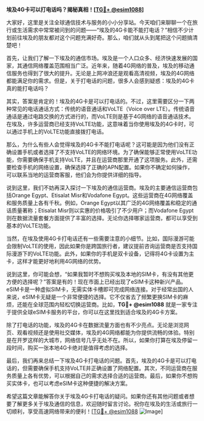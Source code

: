 **埃及4G卡可以打电话吗？揭秘真相！[[TG💪+ @esim1088](https://t.me/s/esim1088)]**

大家好，这里是关注全球通信技术与服务的小小分享站。今天咱们来聊聊一个在旅行或生活需求中常常被问到的问题——“埃及的4G卡能不能打电话？”相信不少计划前往埃及的朋友都对这个问题充满好奇。那么，咱们就从头到尾把这个问题搞清楚吧！

首先，让我们了解一下埃及的通信市场。埃及是一个人口众多、经济快速发展的国家，其通信网络覆盖范围相当广泛。近年来，随着4G网络的普及，埃及的移动通信服务也得到了很大的提升。无论是上网冲浪还是观看高清视频，埃及的4G网络都能满足你的需求。但是，关于打电话的问题，很多人会感到疑惑：埃及的4G卡真的能打电话吗？

其实，答案是肯定的！埃及的4G卡是可以打电话的。不过，这里需要区分一下两种常见的电话通话方式：传统的语音通话和VoLTE（Voice over LTE）。传统语音通话是通过电路交换的方式进行的，而VoLTE则是基于4G网络的语音通话技术。在埃及，许多运营商已经支持VoLTE功能，这意味着当你使用埃及的4G卡时，可以通过手机上的VoLTE功能直接拨打电话。

那么，为什么有些人会觉得埃及的4G卡不能打电话呢？这可能是因为他们没有正确设置手机或者选择了不支持VoLTE的网络环境。为了确保能够正常使用VoLTE功能，你需要确保手机支持VoLTE，并且在运营商那里开通了这项服务。此外，还需要检查手机的网络设置，确保选择了正确的APN配置。如果你不确定如何操作，可以联系当地的运营商客服，他们会为你提供详细的指导。

说到这里，我们不妨再深入探讨一下埃及的通信运营商。埃及的主要通信运营商包括Orange Egypt、Etisalat Misr和Vodafone Egypt。这些运营商在4G网络覆盖和服务质量上各有千秋。例如，Orange Egypt以其广泛的4G网络覆盖和稳定的通话质量著称；Etisalat Misr则以实惠的价格吸引了不少用户；而Vodafone Egypt则在数据流量套餐方面提供了丰富的选择。无论你选择哪家运营商，都可以享受到基本的VoLTE功能。

当然，在埃及使用4G卡打电话还有一些需要注意的小细节。比如，国际漫游可能会限制VoLTE的使用，因此如果你是跨国旅行者，建议提前咨询运营商是否支持国际漫游下的VoLTE功能。此外，如果你的手机是双卡设备，记得将4G卡设置为主卡，这样才能更好地利用4G网络的优势。

说到这里，你可能会想，“如果我暂时不想购买埃及本地的SIM卡，有没有其他更方便的选择呢？”答案是有的！现在市面上已经出现了eSIM卡这种新兴产品。eSIM卡是一种虚拟SIM卡，无需实体卡槽即可完成网络连接。对于经常出国的人来说，eSIM卡无疑是一个非常便捷的选择。它不仅省去了频繁更换SIM卡的麻烦，还能在全球范围内轻松切换运营商。比如，**TG💪+ @esim1088** 就是一家专注于提供全球eSIM卡服务的平台，你可以在这里找到适合埃及的4G卡方案。

除了打电话的功能，埃及的4G卡在数据流量方面也有不少亮点。无论是浏览网页、观看视频还是使用社交媒体，埃及的4G网络都能为你提供流畅的体验。特别是在开罗这样的大城市，网络信号几乎无处不在。所以，如果你打算在埃及停留一段时间，购买一张本地4G卡绝对是值得考虑的选择。

最后，我们再来总结一下埃及4G卡打电话的问题。首先，埃及的4G卡是可以打电话的，但需要确保手机支持VoLTE并正确设置了网络配置。其次，不同运营商在服务质量上各有优势，可以根据自己的需求选择合适的运营商。最后，如果你不想购买实体卡，也可以考虑eSIM卡这种便捷的解决方案。

希望这篇文章能解答你关于埃及4G卡打电话的疑问。如果你还有其他问题或者想要了解更多关于埃及通信的信息，欢迎随时留言讨论。祝你在埃及的生活或旅行一切顺利，享受高速网络带来的便利！[[TG💪+ @esim1088](https://t.me/s/esim1088) ![Image](https://i.postimg.cc/4NQfJmqS/Snipaste-2025-05-13-00-14-12.png)]
